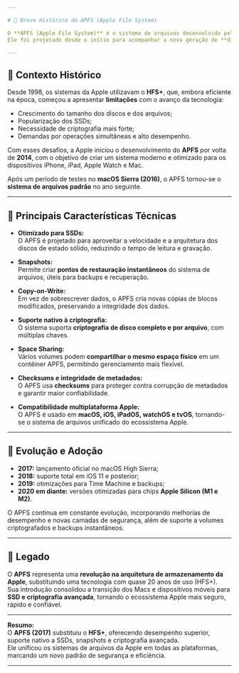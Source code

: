 ```yaml
---

# 🍏 Breve Histórico do APFS (Apple File System)

O **APFS (Apple File System)** é o sistema de arquivos desenvolvido pela **Apple Inc.** para substituir o **HFS+ (Mac OS Extended)**, lançado oficialmente em **março de 2017** com o **macOS High Sierra (10.13)**.  
Ele foi projetado desde o início para acompanhar a nova geração de **dispositivos Apple baseados em SSD (Solid-State Drive)**, além de oferecer mais **segurança, desempenho e confiabilidade**.

---
```


## 🔹 Contexto Histórico

Desde 1998, os sistemas da Apple utilizavam o **HFS+**, que, embora eficiente na época, começou a apresentar **limitações** com o avanço da tecnologia:  
- Crescimento do tamanho dos discos e dos arquivos;  
- Popularização dos SSDs;  
- Necessidade de criptografia mais forte;  
- Demandas por operações simultâneas e alto desempenho.

Com esses desafios, a Apple iniciou o desenvolvimento do **APFS** por volta de **2014**, com o objetivo de criar um sistema moderno e otimizado para os dispositivos iPhone, iPad, Apple Watch e Mac.

Após um período de testes no **macOS Sierra (2016)**, o APFS tornou-se o **sistema de arquivos padrão** no ano seguinte.

---

## 🔹 Principais Características Técnicas

- **Otimizado para SSDs:**  
  O APFS é projetado para aproveitar a velocidade e a arquitetura dos discos de estado sólido, reduzindo o tempo de leitura e gravação.

- **Snapshots:**  
  Permite criar **pontos de restauração instantâneos** do sistema de arquivos, úteis para backups e recuperação.

- **Copy-on-Write:**  
  Em vez de sobrescrever dados, o APFS cria novas cópias de blocos modificados, preservando a integridade dos dados.

- **Suporte nativo à criptografia:**  
  O sistema suporta **criptografia de disco completo e por arquivo**, com múltiplas chaves.

- **Space Sharing:**  
  Vários volumes podem **compartilhar o mesmo espaço físico** em um contêiner APFS, permitindo gerenciamento mais flexível.

- **Checksums e integridade de metadados:**  
  O APFS usa **checksums** para proteger contra corrupção de metadados e garantir maior confiabilidade.

- **Compatibilidade multiplataforma Apple:**  
  O APFS é usado em **macOS, iOS, iPadOS, watchOS e tvOS**, tornando-se o sistema de arquivos unificado do ecossistema Apple.

---

## 🔹 Evolução e Adoção

- **2017:** lançamento oficial no macOS High Sierra;  
- **2018:** suporte total em iOS 11 e posterior;  
- **2019:** otimizações para Time Machine e backups;  
- **2020 em diante:** versões otimizadas para chips **Apple Silicon (M1 e M2)**.

O APFS continua em constante evolução, incorporando melhorias de desempenho e novas camadas de segurança, além de suporte a volumes criptografados e backups instantâneos.

---

## 🔹 Legado

O **APFS** representa uma **revolução na arquitetura de armazenamento da Apple**, substituindo uma tecnologia com quase 20 anos de uso (HFS+).  
Sua introdução consolidou a transição dos Macs e dispositivos móveis para **SSD e criptografia avançada**, tornando o ecossistema Apple mais seguro, rápido e confiável.

---

**Resumo:**  
O **APFS (2017)** substituiu o **HFS+**, oferecendo desempenho superior, suporte nativo a SSDs, snapshots e criptografia avançada.  
Ele unificou os sistemas de arquivos da Apple em todas as plataformas, marcando um novo padrão de segurança e eficiência.

---
